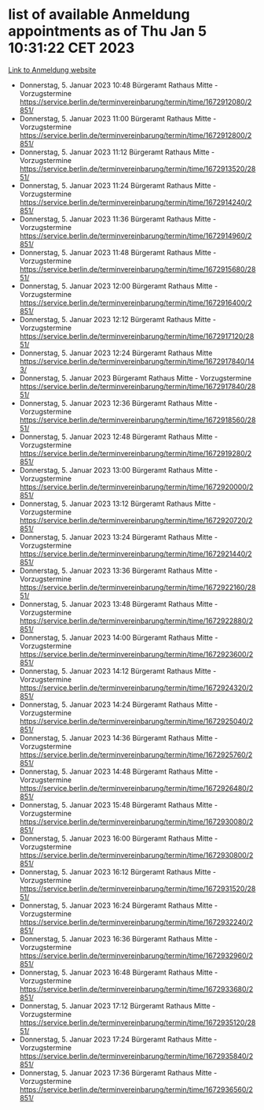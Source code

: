 # list of available Anmeldung appointments as of Thu Jan  5 10:31:22 CET 2023
[Link to Anmeldung website](https://service.berlin.de/terminvereinbarung/termin/tag.php?termin=0&anliegen[]=120686&dienstleisterlist=122210,122217,327316,122219,327312,122227,327314,122231,327346,122243,327348,122252,329742,122260,329745,122262,329748,122254,329751,122271,327278,122273,327274,122277,327276,330436,122280,327294,122282,327290,122284,327292,327539,122291,327270,122285,327266,122286,327264,122296,327268,150230,329760,122301,327282,122297,327286,122294,327284,122312,329763,122314,329775,122304,327330,122311,327334,122309,327332,122281,327352,122279,329772,122276,327324,122274,327326,122267,329766,122246,327318,122251,327320,122257,327322,122208,327298,122226,327300,121362,121364&herkunft=http%3A%2F%2Fservice.berlin.de%2Fdienstleistung%2F120686%2F)
- Donnerstag, 5. Januar 2023 10:48 Bürgeramt Rathaus Mitte - Vorzugstermine https://service.berlin.de/terminvereinbarung/termin/time/1672912080/2851/
- Donnerstag, 5. Januar 2023 11:00 Bürgeramt Rathaus Mitte - Vorzugstermine https://service.berlin.de/terminvereinbarung/termin/time/1672912800/2851/
- Donnerstag, 5. Januar 2023 11:12 Bürgeramt Rathaus Mitte - Vorzugstermine https://service.berlin.de/terminvereinbarung/termin/time/1672913520/2851/
- Donnerstag, 5. Januar 2023 11:24 Bürgeramt Rathaus Mitte - Vorzugstermine https://service.berlin.de/terminvereinbarung/termin/time/1672914240/2851/
- Donnerstag, 5. Januar 2023 11:36 Bürgeramt Rathaus Mitte - Vorzugstermine https://service.berlin.de/terminvereinbarung/termin/time/1672914960/2851/
- Donnerstag, 5. Januar 2023 11:48 Bürgeramt Rathaus Mitte - Vorzugstermine https://service.berlin.de/terminvereinbarung/termin/time/1672915680/2851/
- Donnerstag, 5. Januar 2023 12:00 Bürgeramt Rathaus Mitte - Vorzugstermine https://service.berlin.de/terminvereinbarung/termin/time/1672916400/2851/
- Donnerstag, 5. Januar 2023 12:12 Bürgeramt Rathaus Mitte - Vorzugstermine https://service.berlin.de/terminvereinbarung/termin/time/1672917120/2851/
- Donnerstag, 5. Januar 2023 12:24 Bürgeramt Rathaus Mitte https://service.berlin.de/terminvereinbarung/termin/time/1672917840/143/
- Donnerstag, 5. Januar 2023  Bürgeramt Rathaus Mitte - Vorzugstermine https://service.berlin.de/terminvereinbarung/termin/time/1672917840/2851/
- Donnerstag, 5. Januar 2023 12:36 Bürgeramt Rathaus Mitte - Vorzugstermine https://service.berlin.de/terminvereinbarung/termin/time/1672918560/2851/
- Donnerstag, 5. Januar 2023 12:48 Bürgeramt Rathaus Mitte - Vorzugstermine https://service.berlin.de/terminvereinbarung/termin/time/1672919280/2851/
- Donnerstag, 5. Januar 2023 13:00 Bürgeramt Rathaus Mitte - Vorzugstermine https://service.berlin.de/terminvereinbarung/termin/time/1672920000/2851/
- Donnerstag, 5. Januar 2023 13:12 Bürgeramt Rathaus Mitte - Vorzugstermine https://service.berlin.de/terminvereinbarung/termin/time/1672920720/2851/
- Donnerstag, 5. Januar 2023 13:24 Bürgeramt Rathaus Mitte - Vorzugstermine https://service.berlin.de/terminvereinbarung/termin/time/1672921440/2851/
- Donnerstag, 5. Januar 2023 13:36 Bürgeramt Rathaus Mitte - Vorzugstermine https://service.berlin.de/terminvereinbarung/termin/time/1672922160/2851/
- Donnerstag, 5. Januar 2023 13:48 Bürgeramt Rathaus Mitte - Vorzugstermine https://service.berlin.de/terminvereinbarung/termin/time/1672922880/2851/
- Donnerstag, 5. Januar 2023 14:00 Bürgeramt Rathaus Mitte - Vorzugstermine https://service.berlin.de/terminvereinbarung/termin/time/1672923600/2851/
- Donnerstag, 5. Januar 2023 14:12 Bürgeramt Rathaus Mitte - Vorzugstermine https://service.berlin.de/terminvereinbarung/termin/time/1672924320/2851/
- Donnerstag, 5. Januar 2023 14:24 Bürgeramt Rathaus Mitte - Vorzugstermine https://service.berlin.de/terminvereinbarung/termin/time/1672925040/2851/
- Donnerstag, 5. Januar 2023 14:36 Bürgeramt Rathaus Mitte - Vorzugstermine https://service.berlin.de/terminvereinbarung/termin/time/1672925760/2851/
- Donnerstag, 5. Januar 2023 14:48 Bürgeramt Rathaus Mitte - Vorzugstermine https://service.berlin.de/terminvereinbarung/termin/time/1672926480/2851/
- Donnerstag, 5. Januar 2023 15:48 Bürgeramt Rathaus Mitte - Vorzugstermine https://service.berlin.de/terminvereinbarung/termin/time/1672930080/2851/
- Donnerstag, 5. Januar 2023 16:00 Bürgeramt Rathaus Mitte - Vorzugstermine https://service.berlin.de/terminvereinbarung/termin/time/1672930800/2851/
- Donnerstag, 5. Januar 2023 16:12 Bürgeramt Rathaus Mitte - Vorzugstermine https://service.berlin.de/terminvereinbarung/termin/time/1672931520/2851/
- Donnerstag, 5. Januar 2023 16:24 Bürgeramt Rathaus Mitte - Vorzugstermine https://service.berlin.de/terminvereinbarung/termin/time/1672932240/2851/
- Donnerstag, 5. Januar 2023 16:36 Bürgeramt Rathaus Mitte - Vorzugstermine https://service.berlin.de/terminvereinbarung/termin/time/1672932960/2851/
- Donnerstag, 5. Januar 2023 16:48 Bürgeramt Rathaus Mitte - Vorzugstermine https://service.berlin.de/terminvereinbarung/termin/time/1672933680/2851/
- Donnerstag, 5. Januar 2023 17:12 Bürgeramt Rathaus Mitte - Vorzugstermine https://service.berlin.de/terminvereinbarung/termin/time/1672935120/2851/
- Donnerstag, 5. Januar 2023 17:24 Bürgeramt Rathaus Mitte - Vorzugstermine https://service.berlin.de/terminvereinbarung/termin/time/1672935840/2851/
- Donnerstag, 5. Januar 2023 17:36 Bürgeramt Rathaus Mitte - Vorzugstermine https://service.berlin.de/terminvereinbarung/termin/time/1672936560/2851/

